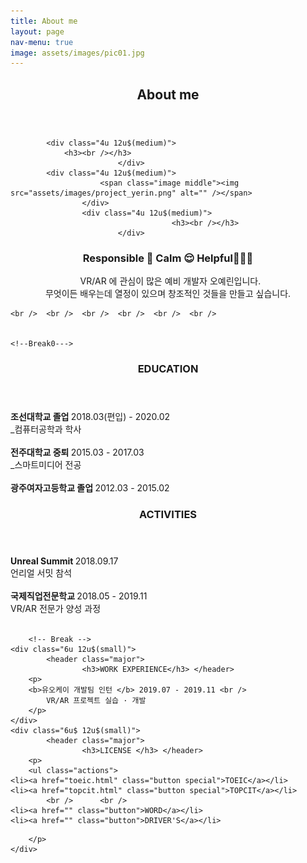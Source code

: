 ```yaml
---
title: About me
layout: page
nav-menu: true
image: assets/images/pic01.jpg
---
```


<!-- Main -->
<div id="main" class="alt">

<!-- One -->
<section id="one">
	<div class="inner">
		<header class="major">
			<h1>About me</h1>
		</header>

		
<div class="row">
		
			<div class="4u 12u$(medium)">
				<h3><br /></h3>
							</div>
			<div class="4u 12u$(medium)">
						<span class="image middle"><img src="assets/images/project_yerin.png" alt="" /></span>
					</div>
					<div class="4u 12u$(medium)">
										<h3><br /></h3>
							</div>
</div>
		
		
<p>
		<h3><center>Responsible 🦾 Calm 😌 Helpful👨‍👧‍👧</center></h3>
	<center> &nbsp; VR/AR 에 관심이 많은 예비 개발자 오예린입니다. </center> 
	<center> 무엇이든 배우는데 열정이 있으며 창조적인 것들을 만들고 싶습니다. </center>
</p>
		
	
	<br />	<br />	<br />	<br />	<br /> 	<br />
		

	<!--Break0--->
<div class="row">
	<div class="6u 12u$(small)">
			<header class="major">
					<h3>EDUCATION</h3> </header>
		<p>
				<b>조선대학교 졸업 </b> 2018.03(편입) - 2020.02 <br />
			_컴퓨터공학과 학사 <br /> <br />
			<b>전주대학교 중퇴 </b> 2015.03 - 2017.03 <br />
			_스마트미디어 전공 <br /> <br /> 
			<b>광주여자고등학교 졸업 </b> 2012.03 - 2015.02 <br />
			</p>
	</div>
	<div class="6u$ 12u$(small)">
			<header class="major">
					<h3>ACTIVITIES</h3> </header>
		<p>
			<b>Unreal Summit </b> 2018.09.17<br />
				언리얼 서밋 참석<br /><br />
				<b>국제직업전문학교 </b> 2018.05 - 2019.11<br />
				VR/AR 전문가 양성 과정<br /><br />
		</p>
	</div>
	
	
	
		<!-- Break -->
	<div class="6u 12u$(small)">
			<header class="major">
					<h3>WORK EXPERIENCE</h3> </header>
		<p>
		<b>유오케이 개발팀 인턴 </b> 2019.07 - 2019.11 <br />
			VR/AR 프로젝트 실습 · 개발
		</p>
	</div>
	<div class="6u$ 12u$(small)">
			<header class="major">
					<h3>LICENSE </h3> </header>
		<p>
		<ul class="actions">
	<li><a href="toeic.html" class="button special">TOEIC</a></li>
	<li><a href="topcit.html" class="button special">TOPCIT</a></li>
			<br />  	<br /> 
	<li><a href="" class="button">WORD</a></li>
	<li><a href="" class="button">DRIVER'S</a></li>		
</ul>
		

		
		</p>
	</div>
	
	
	
	
	
</div>



</div>
</section>

</div>